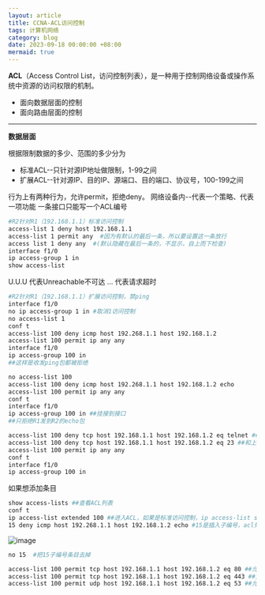 ```yaml
---
layout: article
title: CCNA-ACL访问控制
tags: 计算机网络
category: blog
date: 2023-09-18 00:00:00 +08:00
mermaid: true
---
```


**ACL**（Access Control List，访问控制列表），是一种用于控制网络设备或操作系统中资源的访问权限的机制。
- 面向数据层面的控制
- 面向路由层面的控制
---
**数据层面**

根据限制数据的多少、范围的多少分为 
- 标准ACL--只针对源IP地址做限制，1-99之间
- 扩展ACL--针对源IP、目的IP、源端口、目的端口、协议号，100-199之间

行为上有两种行为，允许permit，拒绝deny。
网络设备内--代表一个策略、代表一项功能
一条接口只能写一个ACL编号
```bash
#R2针对R1（192.168.1.1）标准访问控制
access-list 1 deny host 192.168.1.1
access-list 1 permit any  #因为有默认的最后一条，所以要设置这一条放行
access list 1 deny any  #(默认隐藏在最后一条的，不显示，自上而下检查)
interface f1/0
ip access-group 1 in
show access-list
```
U.U.U 代表Unreachable不可达
... 代表请求超时

```bash
#R2针对R1（192.168.1.1）扩展访问控制，禁ping
interface f1/0
no ip access-group 1 in #取消1访问控制
no access-list 1
conf t
access-list 100 deny icmp host 192.268.1.1 host 192.168.1.2
access-list 100 permit ip any any
interface f1/0
ip access-group 100 in
##这样是收发ping包都被拒绝
```

```bash
no access-list 100
access-list 100 deny icmp host 192.268.1.1 host 192.168.1.2 echo
access-list 100 permit ip any any
conf t
interface f1/0
ip access-group 100 in ##挂接到接口
##只拒绝R1发到R2的echo包
```

```bash
access-list 100 deny tcp host 192.168.1.1 host 192.168.1.2 eq telnet ##eq=equal,拒绝telnet
access-list 100 deny tcp host 192.168.1.1 host 192.168.1.2 eq 23 ##和上面一样
access-list 100 permit ip any any
conf t
interface f1/0
ip access-group 100 in 
```

如果想添加条目

```bash
show access-lists ##查看ACL列表
conf t
ip access-list extended 100 ##进入ACL，如果是标准访问控制，ip access-list standard  1
15 deny icmp host 192.268.1.1 host 192.168.1.2 echo #15是插入子编号，acl列表有子编号10和20之间
```
![image](https://github.com/yutao517/yutao517.github.io/assets/62100249/40c51ac0-8fc0-4b6c-b7f0-c7e88fe73ce5)

```bash
no 15  #把15子编号条目去掉
```

```bash
access-list 100 permit tcp host 192.168.1.1 host 192.168.1.2 eq 80 ##允许192.168.1.1访问192.168.1.2的http网页
access-list 100 permit tcp host 192.168.1.1 host 192.168.1.2 eq 443 ##允许192.168.1.1访问192.168.1.2的https网页
access-list 100 permit udp host 192.168.1.1 host 192.168.1.2 eq 53 ##允许192.168.1.1访问192.168.1.2的DNS服务
```
